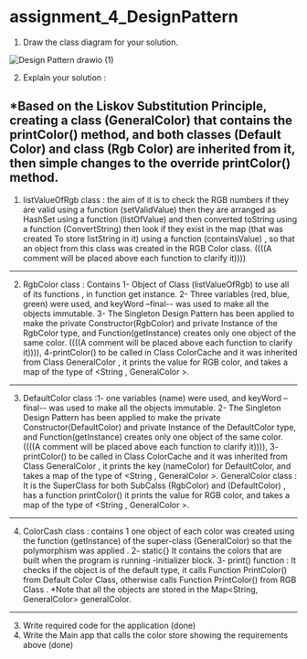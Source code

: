 
# assignment_4_DesignPattern

1. Draw the class diagram for your solution.

![Design Pattern drawio (1)](https://user-images.githubusercontent.com/99614732/198826522-fcb6160c-7684-4115-b402-0a28476489a6.png)


2. Explain your solution :

*Based on the Liskov Substitution Principle, creating a class (GeneralColor) that contains the printColor() method, and both classes (Default Color) and class (Rgb Color) are inherited from it, then simple changes to the override printColor() method.
----
1.	listValueOfRgb class : the aim of it is to check the RGB numbers if they are valid using a function (setValidValue) then they are arranged as HashSet using a function (listOfValue) and then converted toString using a function (ConvertString) then look if they exist in the map (that was created To store listString in it) using a function (containsValue) ,
so that an object from this class was created in the RGB Color class.
((((A comment will be placed above each function to clarify it))))
----
2.	RgbColor class : Contains 1-  Object of Class (listValueOfRgb) to use all of its functions , in function get instance. 2- Three variables (red, blue, green) were used, and keyWord –final-- was used to make all the objects immutable. 3- The Singleton Design Pattern has been applied to make the private Constructor(RgbColor) and private Instance of the RgbColor type, and Function(getInstance) creates only one object of the same color.
((((A comment will be placed above each function to clarify it)))), 4-printColor() to be called in Class ColorCache and it was inherited from Class GeneralColor , it prints the value for RGB color, and takes a map of the type of <String , GeneralColor >.
----
3.	DefaultColor class :1- one variables (name) were used, and keyWord –final-- was used to make all the objects immutable. 2- The Singleton Design Pattern has been applied to make the private Constructor(DefaultColor) and private Instance of the DefaultColor type, and Function(getInstance) creates only one object of the same color.
((((A comment will be placed above each function to clarify it)))), 3- printColor() to be called in Class ColorCache and it was inherited from Class GeneralColor , it prints the key (nameColor) for DefaultColor, and takes a map of the type of <String , GeneralColor >.
GeneralColor class : It is the SuperClass for both SubCalss (RgbColor) and (DefaultColor) , has a function printColor() it prints the value for RGB color, and takes a map of the type of <String , GeneralColor >.
----
4.	ColorCash class : contains 1 one object of each color was created using the function (getInstance) of the super-class (GeneralColor) so that the polymorphism was applied .
2- static{} It contains the colors that are built when the program is running -initializer block. 3- print() function : It checks if the object is of the default type, it calls Function PrintColor() from Default Color Class, otherwise calls Function PrintColor() from RGB Class .
*Note that all the objects are stored in the Map<String, GeneralColor> generalColor.
----


3. Write required code for the application
(done)
4. Write the Main app that calls the color store showing the requirements above
(done)
